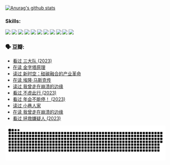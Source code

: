 
[![Anurag's github stats](https://github-readme-stats.vercel.app/api?username=w940853815)](https://github.com/anuraghazra/github-readme-stats)

### Skills:

<code><img height="32" src="https://cdn.jsdelivr.net/npm/simple-icons@v5/icons/python.svg"></code>
<code><img height="32" src="https://cdn.jsdelivr.net/npm/simple-icons@v5/icons/javascript.svg"></code>
<code><img height="32" src="https://cdn.jsdelivr.net/npm/simple-icons@v5/icons/django.svg"></code>
<code><img height="32" src="https://cdn.jsdelivr.net/npm/simple-icons@v5/icons/flask.svg"></code>
<code><img height="32" src="https://cdn.jsdelivr.net/npm/simple-icons@v5/icons/vuetify.svg"></code>
<code><img height="32" src="https://cdn.jsdelivr.net/npm/simple-icons@v5/icons/git.svg"></code>
<code><img height="32" src="https://cdn.jsdelivr.net/npm/simple-icons@v5/icons/docker.svg"></code>
<code><img height="32" src="https://cdn.jsdelivr.net/npm/simple-icons@v5/icons/postgresql.svg"></code>
<code><img height="32" src="https://cdn.jsdelivr.net/npm/simple-icons@v5/icons/elasticsearch.svg"></code>
<code><img height="32" src="https://cdn.jsdelivr.net/npm/simple-icons@v5/icons/macos.svg"></code>
<code><img height="32" src="https://cdn.jsdelivr.net/npm/simple-icons@v5/icons/linux.svg"></code>

### 🗣 豆瓣:

<!-- DOUBAN-ACTIVITIES:START -->
- [看过 三大队‎ (2023)](https://www.douban.com/people/136069238/status/4510323325/?_i=07343889)
- [在读 金字塔原理](https://www.douban.com/people/136069238/status/4507497587/?_i=07343889)
- [读过 新时空：硅碳融合的产业革命](https://www.douban.com/people/136069238/status/4506659177/?_i=07343889)
- [在读 埃隆·马斯克传](https://www.douban.com/people/136069238/status/4500417190/?_i=07343889)
- [读过 我曾走在崩溃的边缘](https://www.douban.com/people/136069238/status/4500416754/?_i=07343889)
- [看过 不虚此行‎ (2023)](https://www.douban.com/people/136069238/status/4499973052/?_i=07343889)
- [看过 年会不能停！‎ (2023)](https://www.douban.com/people/136069238/status/4498582002/?_i=07343889)
- [读过 小巷人家](https://www.douban.com/people/136069238/status/4489290935/?_i=07343889)
- [在读 我曾走在崩溃的边缘](https://www.douban.com/people/136069238/status/4489290559/?_i=07343889)
- [看过 拯救嫌疑人‎ (2023)](https://www.douban.com/people/136069238/status/4477421513/?_i=07343889)
<!-- DOUBAN-ACTIVITIES:END -->


![Snake animation](https://raw.githubusercontent.com/w940853815/w940853815/output/github-contribution-grid-snake.svg)

<!--
**w940853815/w940853815** is a ✨ _special_ ✨ repository because its `README.md` (this file) appears on your GitHub profile.

Here are some ideas to get you started:

- 🔭 I’m currently working on ...
- 🌱 I’m currently learning ...
- 👯 I’m looking to collaborate on ...
- 🤔 I’m looking for help with ...
- 💬 Ask me about ...
- 📫 How to reach me: ...
- 😄 Pronouns: ...
- ⚡ Fun fact: ...
-->
